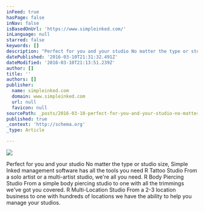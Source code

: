 ```yaml
---
inFeed: true
hasPage: false
inNav: false
isBasedOnUrl: 'https://www.simpleinked.com/'
inLanguage: null
starred: false
keywords: []
description: "Perfect for you and your studio No matter the type or studio size, Simple Inked management software has all the tools you need R  Tattoo Studio From a solo artist\_or a multi-artist\_studio, we’re all you need. R  Body Piercing Studio From a simple body piercing studio to one with all the trimmings\_\_we’ve got you covered. R  Multi-Location Studio From a 2-3 location business to one with hundreds of locations we have the ability to help you manage your studios."
datePublished: '2016-03-10T21:31:32.491Z'
dateModified: '2016-03-10T21:13:51.239Z'
author: []
title: ''
authors: []
publisher:
  name: simpleinked.com
  domain: www.simpleinked.com
  url: null
  favicon: null
sourcePath: _posts/2016-03-10-perfect-for-you-and-your-studio-no-matter-the-type-or-studio.md
published: true
_context: 'http://schema.org'
_type: Article

---
```

![](https://the-grid-user-content.s3-us-west-2.amazonaws.com/9054086b-e14a-4ccd-91d0-fee5d544eb8e.jpg)

Perfect for you and your studio No matter the type or studio size, Simple Inked management software has all the tools you need R Tattoo Studio From a solo artist or a multi-artist studio, we're all you need. R Body Piercing Studio From a simple body piercing studio to one with all the trimmings  we've got you covered. R Multi-Location Studio From a 2-3 location business to one with hundreds of locations we have the ability to help you manage your studios.